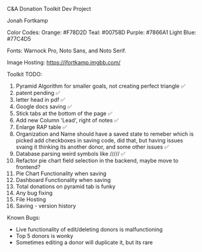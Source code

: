 C&A Donation Toolkit Dev Project

Jonah Fortkamp

Color Codes:
  Orange: #F78D2D
  Teal: #00758D
  Purple: #7866A1
  Light Blue: #77C4D5

Fonts: Warnock Pro, Noto Sans, and Noto Serif.

Image Hosting: https://jfortkamp.imgbb.com/

Toolkit TODO:

1. Pyramid Algorithm for smaller goals, not creating perfect triangle ✅
2. patent pending ✅
3. letter head in pdf ✅
5. Google docs saving ✅
6. Stick tabs at the bottom of the page ✅
7. Add new Column 'Lead', right of notes ✅
8. Enlarge RAP table ✅
9. Organization and Name should have a saved state to remeber which is picked add checkboxes in saving code, did that, but having issues svaing it thinking its another donor, and some other issues ✅
10. Database parsing weird symbols like ///// ✅
11. Refactor pie chart field selection in the backend, maybe move to frontend?
12. Pie Chart Functionality when saving 
13. Dashboard Functionality when saving
14. Total donations on pyramid tab is funky 
15. Any bug fixing
16. File Hosting
17. Saving - version history

Known Bugs:

* Live functionality of edit/deleting donors is malfunctioning
* Top 5 donors is wonky
* Sometimes editing a donor will duplicate it, but its rare
